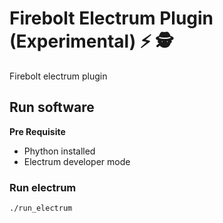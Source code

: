 # Firebolt Electrum Plugin (Experimental) ⚡ 🕵️

Firebolt electrum plugin

## Run software

**Pre Requisite**

- Phython installed
- Electrum developer mode

### Run electrum

``
./run_electrum
``
